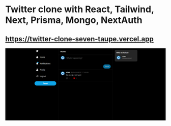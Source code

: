 # Twitter clone with React, Tailwind, Next, Prisma, Mongo, NextAuth

## https://twitter-clone-seven-taupe.vercel.app

![Alt text](screencapture-localhost-3000-2024-01-09-10_43_05.png)